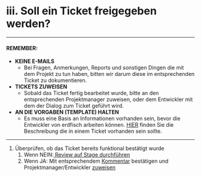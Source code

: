 # iii. Soll ein Ticket freigegeben werden?

---

#### **REMEMBER:**

* **KEINE E-MAILS**
  * Bei Fragen, Anmerkungen, Reports und sonstigen Dingen die mit dem Projekt zu tun haben, bitten wir darum diese im entsprechenden Ticket zu dokumentieren.
* **TICKETS ZUWEISEN**
  * Sobald das Ticket fertig bearbeitet wurde, bitte an den entsprechenden Projektmanager zuweisen, oder dem Entwickler mit dem der Dialog zum Ticket geführt wird.
* **AN DIE VORGABEN \(TEMPLATE\) HALTEN**
  * Es muss eine Basis an Informationen vorhanden sein, bevor die Entwickler von erdfisch arbeiten können. [HIER](https://www.gitbook.com/book/loonyluna/jira/edit#) finden Sie die Beschreibung die in einem Ticket vorhanden sein sollte.

---

1. Überprüfen, ob das Ticket bereits funktional bestätigt wurde
   1. Wenn NEIN:[ Review auf Stage durchführen](/quickstart-guide/01-mir-wurde-ein-ticket-zugewiesen-was-mache-ich/ii-soll-auf-der-stage-reviewet-werden.md)
   2. Wenn JA: Mit entsprechendem [Kommentar](/30-funktionen/34-kommentieren.md) bestätigen und Projektmanager/Entwickler [zuweisen](/30-funktionen/33-tickets-zuweisen.md)



